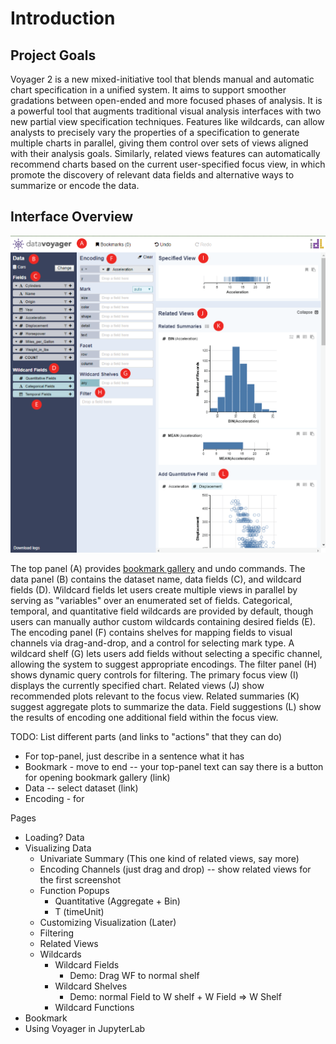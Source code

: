 # Introduction

## Project Goals

Voyager 2 is a new mixed-initiative tool that blends manual and automatic chart specification in a unified system. It aims to support smoother gradations between open-ended and more focused phases of analysis. It is a powerful tool that augments traditional visual analysis interfaces with two new partial view specification techniques. Features like wildcards, can allow analysts to precisely vary the properties of a specification to generate multiple charts in parallel, giving them control over sets of views aligned with their analysis goals. Similarly, related views features can automatically recommend charts based on the current user-specified focus view, in which promote the discovery of relevant data fields and alternative ways to summarize or encode the data.

## Interface Overview

![User Interface](.gitbook/assets/ui.png)

The top panel \(A\) provides [bookmark gallery](https://data-voyager.gitbook.io/voyager/~/edit/primary/bookmark-gallery) and undo commands. The data panel \(B\) contains the dataset name, data fields \(C\), and wildcard fields \(D\). Wildcard fields let users create multiple views in parallel by serving as "variables" over an enumerated set of fields. Categorical, temporal, and quantitative field wildcards are provided by default, though users can manually author custom wildcards containing desired fields \(E\). The encoding panel \(F\) contains shelves for mapping fields to visual channels via drag-and-drop, and a control for selecting mark type. A wildcard shelf \(G\) lets users add fields without selecting a specific channel, allowing the system to suggest appropriate encodings. The filter panel \(H\) shows dynamic query controls for filtering. The primary focus view \(I\) displays the currently specified chart. Related views \(J\) show recommended plots relevant to the focus view. Related summaries \(K\) suggest aggregate plots to summarize the data. Field suggestions \(L\) show the results of encoding one additional field within the focus view.

TODO: List different parts \(and links to "actions" that they can do\)

* For top-panel, just describe in a sentence what it has
* Bookmark - move to end -- your top-panel text can say there is a button for opening bookmark gallery \(link\)
* Data -- select dataset \(link\)
* Encoding - for 

Pages

* Loading? Data
* Visualizing Data
  * Univariate Summary \(This one kind of related views, say more\)
  * Encoding Channels \(just drag and drop\) -- show related views for the first screenshot
  * Function Popups
    * Quantitative \(Aggregate + Bin\)
    * T \(timeUnit\)
  * Customizing Visualization \(Later\)
  * Filtering
  * Related Views
  * Wildcards
    * Wildcard Fields
      * Demo: Drag WF to normal shelf
    * Wildcard Shelves
      * Demo: normal Field to W shelf + W Field =&gt; W Shelf
    * Wildcard Functions
* Bookmark
* Using Voyager in JupyterLab

